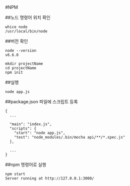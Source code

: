 #NPM

##노드 명령어 위치 확인
```
whice node
/usr/local/bin/node
```

##버전 확인
```
node --version
v6.6.0
```

```
mkdir projectName
cd projectName
npm init
```

##실행
```
node app.js
```

##package.json 파일에 스크립트 등록
```
{
  ...
  
  "main": "index.js",
  "scripts": {
    "start": "node app.js",
    "test": "node_modules/.bin/mocha api/**/*.spec.js"
  },
  
  ...
}
```

##npm 명령어로 실행

```
npm start
Server running at http://127.0.0.1:3000/
```
